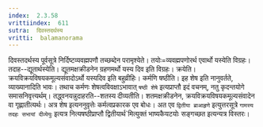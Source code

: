 ```yaml
---
index:  2.3.58
vrittiindex:  611
sutra:  दिवस्तदर्थस्य
vritti:  balamanorama 
---
```


दिवस्तदर्थस्य पूर्वसूत्रे निर्दिष्टव्यवह्मपणौ तच्छब्देन परामृश्येते। तयोः=व्यवह्मपणोरर्थ एवार्थो यस्येति विग्रहः। तदाह--द्यूतार्थस्येति। द्यूतमक्षक्रीडनेन ग्रहणमर्थो यस्य दिव इति विग्रहः। क्रयेति। क्रयविक्रयविषयकमूल्यसंवादोऽर्थो यस्यदिव इति बहुव्रीहिः। कर्मणि षष्ठीति। इह शेष इति नानुवर्तते, व्याख्यानादिति भावः। तथाच कर्मणः शेषत्वविवक्षाऽभावात् `षष्ठी शेषे` इत्यप्राप्तौ इदं वचनम्, नतु कृदन्तयोगे समासनिवृत्त्यर्थम्। तद्ध्वनयन्नुदाहरति--शतस्य दीव्यतीति। शतमक्षक्रीडनेन, क्रयविक्रयविषयकमूल्यसंवादेन वा गृह्णातीत्यर्थः। अत्र शेष इत्यननुवृत्तेः कर्मत्वप्रकारक एव बोधः। अत एव `द्वितीया ब्राआहृणे` इत्युत्तरसूत्रे `गामस्य तदहः सभायां दीव्येयुः` इत्यत्र नित्यषष्ठीप्राप्तौ द्वितीयार्थ`मित्युक्तं भाष्यकैयटयोः सङ्गच्छत इत्यन्यत्र विस्तरः। 

